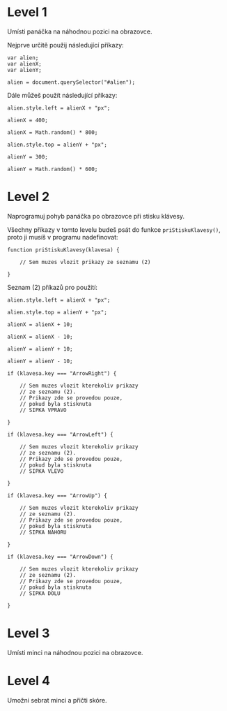 Level 1
=======

Umísti panáčka na náhodnou pozici na obrazovce.

Nejprve určitě použij následující příkazy:
~~~
var alien;
var alienX;
var alienY;

alien = document.querySelector("#alien");
~~~


Dále můžeš použít následující příkazy:
~~~
alien.style.left = alienX + "px";
~~~

~~~
alienX = 400;
~~~

~~~
alienX = Math.random() * 800;
~~~

~~~
alien.style.top = alienY + "px";
~~~

~~~
alienY = 300;
~~~

~~~
alienY = Math.random() * 600;
~~~



Level 2
=======
Naprogramuj pohyb panáčka po obrazovce při stisku klávesy.

Všechny příkazy v tomto levelu budeš psát do funkce `priStiskuKlavesy()`,
proto ji musíš v programu nadefinovat:

~~~
function priStiskuKlavesy(klavesa) {

    // Sem muzes vlozit prikazy ze seznamu (2)

}
~~~


Seznam (2) příkazů pro použití:
~~~
alien.style.left = alienX + "px";
~~~

~~~
alien.style.top = alienY + "px";
~~~

~~~
alienX = alienX + 10;
~~~

~~~
alienX = alienX - 10;
~~~

~~~
alienY = alienY + 10;
~~~

~~~
alienY = alienY - 10;
~~~

~~~
if (klavesa.key === "ArrowRight") {

    // Sem muzes vlozit kterekoliv prikazy 
    // ze seznamu (2).
    // Prikazy zde se provedou pouze,
    // pokud byla stisknuta 
    // SIPKA VPRAVO

}
~~~

~~~
if (klavesa.key === "ArrowLeft") {

    // Sem muzes vlozit kterekoliv prikazy 
    // ze seznamu (2).
    // Prikazy zde se provedou pouze,
    // pokud byla stisknuta 
    // SIPKA VLEVO

}
~~~

~~~
if (klavesa.key === "ArrowUp") {

    // Sem muzes vlozit kterekoliv prikazy 
    // ze seznamu (2).
    // Prikazy zde se provedou pouze,
    // pokud byla stisknuta 
    // SIPKA NAHORU
    
}
~~~

~~~
if (klavesa.key === "ArrowDown") {

    // Sem muzes vlozit kterekoliv prikazy 
    // ze seznamu (2).
    // Prikazy zde se provedou pouze,
    // pokud byla stisknuta 
    // SIPKA DOLU

}
~~~



Level 3
=======

Umísti minci na náhodnou pozici na obrazovce.


Level 4
=======

Umožni sebrat minci a přičti skóre.
